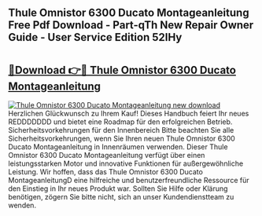 ## Thule Omnistor 6300 Ducato Montageanleitung Free Pdf Download - Part-qTh New Repair Owner Guide - User Service Edition 52IHy

# <h2><a href="http://df8th6s.blite.top/?on=Thule+Omnistor+6300+Ducato+Montageanleitung">🔗Download 👉🔴 Thule Omnistor 6300 Ducato Montageanleitung</a></h2>

[![Thule Omnistor 6300 Ducato Montageanleitung new download](https://i.imgur.com/lujVjoI.png)](http://df8th6s.blite.top/?on=Thule+Omnistor+6300+Ducato+Montageanleitung)
Herzlichen Glückwunsch zu Ihrem Kauf! Dieses Handbuch feiert Ihr neues REDDDDDDD und bietet eine Roadmap für den erfolgreichen Betrieb. Sicherheitsvorkehrungen für den Innenbereich Bitte beachten Sie alle Sicherheitsvorkehrungen, wenn Sie Ihren neuen Thule Omnistor 6300 Ducato Montageanleitung in Innenräumen verwenden. Dieser Thule Omnistor 6300 Ducato Montageanleitung verfügt über einen leistungsstarken Motor und innovative Funktionen für außergewöhnliche Leistung. Wir hoffen, dass das Thule Omnistor 6300 Ducato MontageanleitungD eine hilfreiche und benutzerfreundliche Ressource für den Einstieg in Ihr neues Produkt war. Sollten Sie Hilfe oder Klärung benötigen, zögern Sie bitte nicht, sich an unser Kundendienstteam zu wenden.
